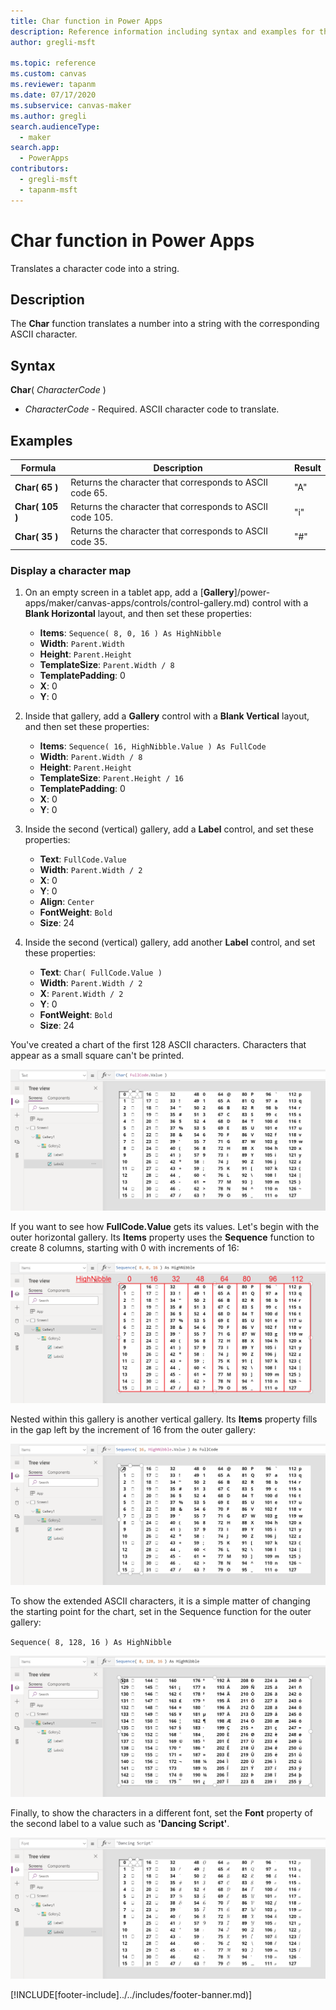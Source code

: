 ```yaml
---
title: Char function in Power Apps
description: Reference information including syntax and examples for the Char function in Power Apps.
author: gregli-msft

ms.topic: reference
ms.custom: canvas
ms.reviewer: tapanm
ms.date: 07/17/2020
ms.subservice: canvas-maker
ms.author: gregli
search.audienceType: 
  - maker
search.app: 
  - PowerApps
contributors:
  - gregli-msft
  - tapanm-msft
---
```

# Char function in Power Apps

Translates a character code into a string.

## Description

The **Char** function translates a number into a string with the corresponding ASCII character.

## Syntax

**Char**( *CharacterCode* )

- *CharacterCode* - Required. ASCII character code to translate.

## Examples

| Formula | Description | Result |
| --- | --- | --- |
| **Char( 65 )** |Returns the character that corresponds to ASCII code 65. |"A" |
| **Char( 105 )** |Returns the character that corresponds to ASCII code 105. |"i" |
| **Char( 35 )** |Returns the character that corresponds to ASCII code 35. |"#" |

### Display a character map

1. On an empty screen in a tablet app, add a [**Gallery**]/power-apps/maker/canvas-apps/controls/control-gallery.md) control with a **Blank Horizontal** layout, and then set these properties:

    - **Items**: `Sequence( 8, 0, 16 ) As HighNibble`
    - **Width**: `Parent.Width`
    - **Height**: `Parent.Height`
    - **TemplateSize**: `Parent.Width / 8`
    - **TemplatePadding**: 0
    - **X**: 0
    - **Y**: 0

1. Inside that gallery, add a **Gallery** control with a **Blank Vertical** layout, and then set these properties:

    - **Items**: `Sequence( 16, HighNibble.Value ) As FullCode`
    - **Width**: `Parent.Width / 8`
    - **Height**: `Parent.Height`
    - **TemplateSize**: `Parent.Height / 16`
    - **TemplatePadding**: 0
    - **X**: 0
    - **Y**: 0

1. Inside the second (vertical) gallery, add a **Label** control, and set these properties:

    - **Text**: `FullCode.Value`
    - **Width**: `Parent.Width / 2`
    - **X**: 0
    - **Y**: 0
    - **Align**: `Center`
    - **FontWeight**: `Bold`
    - **Size**: 24

1. Inside the second (vertical) gallery, add another **Label** control, and set these properties:

    - **Text**: `Char( FullCode.Value )`
    - **Width**: `Parent.Width / 2`
    - **X**: `Parent.Width / 2`
    - **Y**: 0
    - **FontWeight**: `Bold`
    - **Size**: 24 

You've created a chart of the first 128 ASCII characters. Characters that appear as a small square can't be printed.

![First 128 ASCII characters.](media/function-char/chart-lower.png)

If you want to see how **FullCode.Value** gets its values.  Let's begin with the outer horizontal gallery.  Its **Items** property uses the **Sequence** function to create 8 columns, starting with 0 with increments of 16:

![Outer gallery illustrated.](media/function-char/chart-lower-outer.png)

Nested within this gallery is another vertical gallery.  Its **Items** property fills in the gap left by the increment of 16 from the outer gallery:

![Inner gallery illustrated.](media/function-char/chart-lower-inner.png)

To show the extended ASCII characters, it is a simple matter of changing the starting point for the chart, set in the Sequence function for the outer gallery:

`Sequence( 8, 128, 16 ) As HighNibble`

![Extended ASCII characters.](media/function-char/chart-higher.png)

Finally, to show the characters in a different font, set the **Font** property of the second label to a value such as **'Dancing Script'**.

![Dancing Script.](media/function-char/chart-higher-dancing-script.png)


[!INCLUDE[footer-include]../../includes/footer-banner.md)]